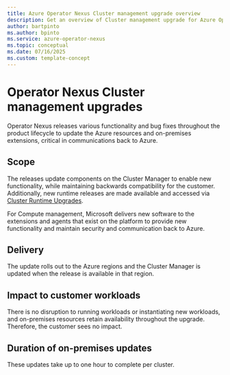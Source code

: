 ```yaml
---
title: Azure Operator Nexus Cluster management upgrade overview
description: Get an overview of Cluster management upgrade for Azure Operator Nexus.
author: bartpinto
ms.author: bpinto
ms.service: azure-operator-nexus
ms.topic: conceptual
ms.date: 07/16/2025
ms.custom: template-concept
---
```


# Operator Nexus Cluster management upgrades

Operator Nexus releases various functionality and bug fixes throughout the product lifecycle to update the Azure resources and on-premises extensions, critical in communications back to Azure. 

## Scope

The releases update components on the Cluster Manager to enable new functionality, while maintaining backwards compatibility for the customer. Additionally, new runtime releases are made available and accessed via [Cluster Runtime Upgrades](./howto-cluster-runtime-upgrade.md).

For Compute management, Microsoft delivers new software to the extensions and agents that exist on the platform to provide new functionality and maintain security and communication back to Azure.

## Delivery

The update rolls out to the Azure regions and the Cluster Manager is updated when the release is available in that region.

## Impact to customer workloads

There is no disruption to running workloads or instantiating new workloads, and on-premises resources retain availability throughout the upgrade. Therefore, the customer sees no impact. 

## Duration of on-premises updates

These updates take up to one hour to complete per cluster.
